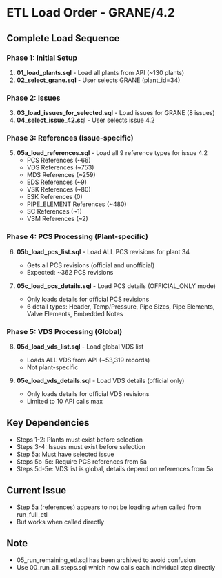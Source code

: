 # ETL Load Order - GRANE/4.2

## Complete Load Sequence

### Phase 1: Initial Setup
1. **01_load_plants.sql** - Load all plants from API (~130 plants)
2. **02_select_grane.sql** - User selects GRANE (plant_id=34)

### Phase 2: Issues
3. **03_load_issues_for_selected.sql** - Load issues for GRANE (8 issues)
4. **04_select_issue_42.sql** - User selects issue 4.2

### Phase 3: References (Issue-specific)
5. **05a_load_references.sql** - Load all 9 reference types for issue 4.2
   - PCS References (~66)
   - VDS References (~753)
   - MDS References (~259)
   - EDS References (~9)
   - VSK References (~80)
   - ESK References (0)
   - PIPE_ELEMENT References (~480)
   - SC References (~1)
   - VSM References (~2)

### Phase 4: PCS Processing (Plant-specific)
6. **05b_load_pcs_list.sql** - Load ALL PCS revisions for plant 34
   - Gets all PCS revisions (official and unofficial)
   - Expected: ~362 PCS revisions

7. **05c_load_pcs_details.sql** - Load PCS details (OFFICIAL_ONLY mode)
   - Only loads details for official PCS revisions
   - 6 detail types: Header, Temp/Pressure, Pipe Sizes, Pipe Elements, Valve Elements, Embedded Notes

### Phase 5: VDS Processing (Global)
8. **05d_load_vds_list.sql** - Load global VDS list
   - Loads ALL VDS from API (~53,319 records)
   - Not plant-specific

9. **05e_load_vds_details.sql** - Load VDS details (official only)
   - Only loads details for official VDS revisions
   - Limited to 10 API calls max

## Key Dependencies
- Steps 1-2: Plants must exist before selection
- Steps 3-4: Issues must exist before selection  
- Step 5a: Must have selected issue
- Steps 5b-5c: Require PCS references from 5a
- Steps 5d-5e: VDS list is global, details depend on references from 5a

## Current Issue
- Step 5a (references) appears to not be loading when called from run_full_etl
- But works when called directly

## Note
- 05_run_remaining_etl.sql has been archived to avoid confusion
- Use 00_run_all_steps.sql which now calls each individual step directly